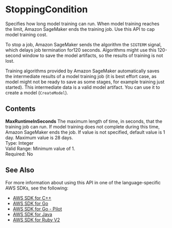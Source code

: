 # StoppingCondition<a name="API_StoppingCondition"></a>

Specifies how long model training can run\. When model training reaches the limit, Amazon SageMaker ends the training job\. Use this API to cap model training cost\.

To stop a job, Amazon SageMaker sends the algorithm the `SIGTERM` signal, which delays job termination for120 seconds\. Algorithms might use this 120\-second window to save the model artifacts, so the results of training is not lost\. 

Training algorithms provided by Amazon SageMaker automatically saves the intermediate results of a model training job \(it is best effort case, as model might not be ready to save as some stages, for example training just started\)\. This intermediate data is a valid model artifact\. You can use it to create a model \(`CreateModel`\)\. 

## Contents<a name="API_StoppingCondition_Contents"></a>

 **MaxRuntimeInSeconds**   <a name="SageMaker-Type-StoppingCondition-MaxRuntimeInSeconds"></a>
The maximum length of time, in seconds, that the training job can run\. If model training does not complete during this time, Amazon SageMaker ends the job\. If value is not specified, default value is 1 day\. Maximum value is 28 days\.  
Type: Integer  
Valid Range: Minimum value of 1\.  
Required: No

## See Also<a name="API_StoppingCondition_SeeAlso"></a>

For more information about using this API in one of the language\-specific AWS SDKs, see the following:
+  [AWS SDK for C\+\+](https://docs.aws.amazon.com/goto/SdkForCpp/sagemaker-2017-07-24/StoppingCondition) 
+  [AWS SDK for Go](https://docs.aws.amazon.com/goto/SdkForGoV1/sagemaker-2017-07-24/StoppingCondition) 
+  [AWS SDK for Go \- Pilot](https://docs.aws.amazon.com/goto/SdkForGoPilot/sagemaker-2017-07-24/StoppingCondition) 
+  [AWS SDK for Java](https://docs.aws.amazon.com/goto/SdkForJava/sagemaker-2017-07-24/StoppingCondition) 
+  [AWS SDK for Ruby V2](https://docs.aws.amazon.com/goto/SdkForRubyV2/sagemaker-2017-07-24/StoppingCondition) 
